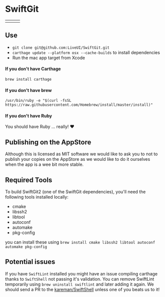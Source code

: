 # SwiftGit

<table>
	<tr>
		<td><img src="https://github.com/LiveUI/SwiftGit/blob/master/Other/screenshot1.png?raw=true" alt="" /></td>
		<td><img src="https://github.com/LiveUI/SwiftGit/blob/master/Other/screenshot2.png?raw=true" alt="" /></td>
		<td><img src="https://github.com/LiveUI/SwiftGit/blob/master/Other/screenshot3.png?raw=true" alt="" /></td>
	</tr>
</table>

## Use
* `git clone git@github.com:LiveUI/SwiftGit.git`
* `carthage update --platform osx --cache-builds` to install dependencies
* Run the mac app target from Xcode

#### If you don't have Carthage
`brew install carthage`

#### If you don't have brew
`/usr/bin/ruby -e "$(curl -fsSL https://raw.githubusercontent.com/Homebrew/install/master/install)"`

#### If you don't have Ruby
You should have Ruby ... really! ❤️

## Publishing on the AppStore
Although this is licensed as MIT software we would like to ask you to not to publish your copies on the AppStore as we would like to do it ourselves when the app is a wee bit more stable.

## Required Tools
To build SwiftGit2 (one of the SwiftGit dependencies), you'll need the following tools installed locally:

* cmake
* libssh2
* libtool
* autoconf
* automake
* pkg-config

you can install these using `brew install cmake libssh2 libtool autoconf automake pkg-config`


## Potential issues
If you have `SwiftLint` installed you might have an issue compiling carthage thanks to `SwiftShell` not passing it's validation. You can remove SwiftLint temporarily using `brew uninstall swiftlint` and later adding it again. We should send a PR to the [kareman/SwiftShell](https://github.com/kareman/SwiftShell) unless one of you beats us to it!
